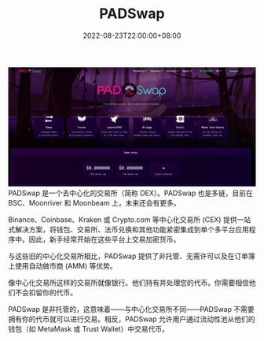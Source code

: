 ﻿---
title: "PADSwap"
description: "PADSwap 是一个去中心化的交易所（简称 DEX）。PADSwap 也是多链，目前在 BSC、Moonriver 和 Moonbeam 上，未来还会有更多。"
date: 2022-08-23T22:00:00+08:00
lastmod: 2022-08-23T14:00:00+08:00
draft: false
authors: ["Cindy"]
featuredImage: "padswap.png"
tags: ["DeFi","PADSwap"]
categories: ["nfts"]
nfts: ["DeFi"]
blockchain: ""
website: "https://padswap.exchange/"
twitter: "https://twitter.com/toadnetwork"
discord: "https://discord.com/invite/yChaaxyGjf"
telegram: "https://t.me/toadnetwork"
github: ""
youtube: ""
twitch: ""
facebook: ""
instagram: ""
reddit: "https://www.reddit.com/r/toadnetwork"
medium: ""
steam: ""
gitbook: ""
googleplay: ""
appstore: ""
status: "Live"
weight: 
lightgallery: true
toc: true
pinned: false
recommend: false
recommend1: false
---
![image-20220823145632959](20220823152309.png)PADSwap 是一个去中心化的交易所（简称 DEX）。PADSwap 也是多链，目前在 BSC、Moonriver 和 Moonbeam 上，未来还会有更多。

Binance、Coinbase、Kraken 或 Crypto.com 等中心化交易所 (CEX) 提供一站式解决方案，将钱包、交易所、法币兑换和其他功能紧密集成到单个多平台应用程序中。因此，新手经常开始在这些平台上交易加密货币。

与这些旧的中心化交易所相比，PADSwap 提供了非托管、无需许可以及在订单簿上使用自动做市商 (AMM) 等优势。

像中心化交易所这样的交易所就像银行。他们持有并处理您的代币。你需要相信他们不会扣留你的代币。

PADSwap 是非托管的，这意味着——与中心化交易所不同——PADSwap 不需要拥有你的代币就可以进行交易。相反，PADSwap 允许用户通过流动性池从他们的钱包（如 MetaMask 或 Trust Wallet）中交易代币。